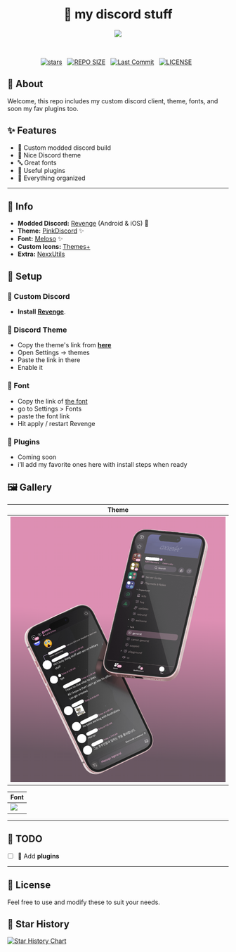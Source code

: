 <h1 align="center">🌾 my discord stuff</h1>

<p align="center">
  <img src="https://raw.githubusercontent.com/catppuccin/catppuccin/main/assets/palette/macchiato.png" width="400" />
</p>

<br>

<div align="center">
<p>
<a href="https://github.com/ashish0kumar/windots/stargazers"><img src="https://img.shields.io/github/stars/axxelet/my-discord-stuff?style=for-the-badge&logo=starship&color=C9CBFF&logoColor=C9CBFF&labelColor=302D41" alt="stars"><a>&nbsp;&nbsp;
<a href="https://github.com/ashish0kumar/windots/"><img src="https://img.shields.io/github/repo-size/axxelet/my-discord-stuff?style=for-the-badge&logo=hyprland&logoColor=f9e2af&label=Size&labelColor=302D41&color=f9e2af" alt="REPO SIZE"></a>&nbsp;&nbsp;
<a href="https://github.com/ashish0kumar/windots/commits/main/"><img src="https://img.shields.io/github/last-commit/axxelet/my-discord-stuff?style=for-the-badge&logo=github&logoColor=eba0ac&label=Last%20Commit&labelColor=302D41&color=eba0ac" alt="Last Commit"></a>&nbsp;&nbsp;
<a href="https://github.com/ashish0kumar/windots/LICENSE"><img src="https://img.shields.io/github/license/axxelet/my-discord-stuff?style=for-the-badge&logo=&color=CBA6F7&logoColor=CBA6F7&labelColor=302D41" alt="LICENSE"></a>&nbsp;&nbsp;
</p>
</div>

 <h2 id="about">🌷 About</h2>
 
Welcome, this repo includes my custom discord client, theme, fonts, and soon my fav plugins too.

## ✨ Features

- 🌸 Custom modded discord build
- 💫 Nice Discord theme 
- 🔤 Great fonts
- 🔌 Useful plugins 
- 🧹 Everything organized

<hr/>

## 🌸  Info

- **Modded Discord:** [Revenge](https://github.com/revenge-mod) (Android & iOS) 📱
- **Theme:** [PinkDiscord](https://raw.githubusercontent.com/axxelet/my-discord-stuff/refs/heads/main/assets/PinkDiscord) ✨
- **Font:** [Meloso](https://raw.githubusercontent.com/dora727/doraa-pyoncordstuff/refs/heads/master/Fonts/melosofont/meloso.json) ✨
- **Custom Icons:** [Themes+](https://bunny.nexpid.xyz/themes-plus/)
- **Extra:** [NexxUtils](https://bunny.nexpid.xyz/)

<h2 id="setup">🔧 Setup</h2>

### 💬 Custom Discord

- **Install** [**Revenge**](https://github.com/revenge-mod).

### 🎨 Discord Theme

- Copy the theme's link from **[here](https://raw.githubusercontent.com/axxelet/my-discord-stuff/refs/heads/main/assets/PinkDiscord)**
- Open Settings → themes
- Paste the link in there
- Enable it

### 🔡 Font

- Copy the link of [the font](https://raw.githubusercontent.com/dora727/doraa-pyoncordstuff/refs/heads/master/Fonts/melosofont/meloso.json)
- go to Settings > Fonts 
- paste the font link
- Hit apply / restart Revenge

 ### 🧩 Plugins

- Coming soon
- i’ll add my favorite ones here with install steps when ready

<h2 id="gallery">🖼️ ‎Gallery</h2>

| **Theme** |
|-------------------------------------------------------|
| ![](assets/theme.png) |

| **Font** |
|-------------------------------------------------------|
| ![](assets/meloso.png) |

<hr>

## 📌 TODO

- [ ] 🧩 Add **plugins** 

<hr>

## 📜 License
Feel free to use and modify these to suit your needs.

## 💫 Star History

<a href="https://star-history.com/#ashish0kumar/windots&Date">
 <picture>
   <source media="(prefers-color-scheme: dark)" srcset="https://api.star-history.com/svg?repos=axxelet/my-discord-stuff=Date&theme=dark" />
   <source media="(prefers-color-scheme: light)" srcset="https://api.star-history.com/svg?repos=axxelet/my-discord-stuff&type=Date" />
   <img alt="Star History Chart" src="https://api.star-history.com/svg?repos=axxelet/my-discord-stuff&type=Date" />
 </picture>
</a>
